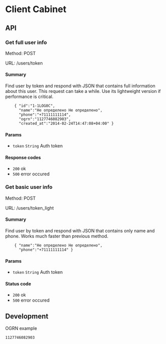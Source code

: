 # Client Cabinet

## API

### Get full user info

Method: POST

URL: /users/token

#### Summary

Find user by token and respond with JSON that contains full information about this user. This request can take a while. Use its lightweight version if performance is critical.

        { "id":"1-1LOG0C",
          "name":"Не определено Не определено",
          "phone":"+71111111114",
          "ogrn":"1127746082903",
          "created_at":"2014-02-24T14:47:08+04:00" }

#### Params

* `token`   `String`    Auth token

#### Response codes
* `200`   ok
* `500`   error occured

### Get basic user info

Method: POST

URL: /users/token_light

#### Summary

Find user by token and respond with JSON that contains only name and phone. Works much faster than previous method.

        { "name":"Не определено Не определено",
          "phone":"+71111111114" }

#### Params

* `token`   `String`    Auth token

#### Status code
* `200`   ok
* `500`   error occured

## Development

OGRN example

    1127746082903
